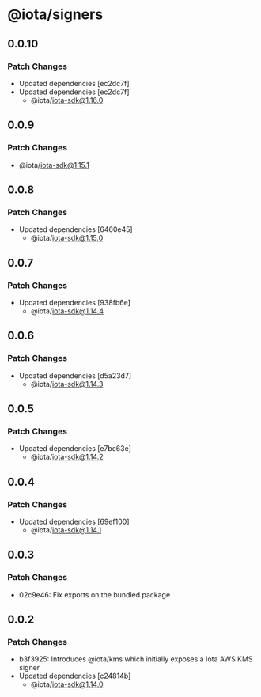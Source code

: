 # @iota/signers

## 0.0.10

### Patch Changes

- Updated dependencies [ec2dc7f]
- Updated dependencies [ec2dc7f]
  - @iota/iota-sdk@1.16.0

## 0.0.9

### Patch Changes

- @iota/iota-sdk@1.15.1

## 0.0.8

### Patch Changes

- Updated dependencies [6460e45]
  - @iota/iota-sdk@1.15.0

## 0.0.7

### Patch Changes

- Updated dependencies [938fb6e]
  - @iota/iota-sdk@1.14.4

## 0.0.6

### Patch Changes

- Updated dependencies [d5a23d7]
  - @iota/iota-sdk@1.14.3

## 0.0.5

### Patch Changes

- Updated dependencies [e7bc63e]
  - @iota/iota-sdk@1.14.2

## 0.0.4

### Patch Changes

- Updated dependencies [69ef100]
  - @iota/iota-sdk@1.14.1

## 0.0.3

### Patch Changes

- 02c9e46: Fix exports on the bundled package

## 0.0.2

### Patch Changes

- b3f3925: Introduces @iota/kms which initially exposes a Iota AWS KMS signer
- Updated dependencies [c24814b]
  - @iota/iota-sdk@1.14.0
